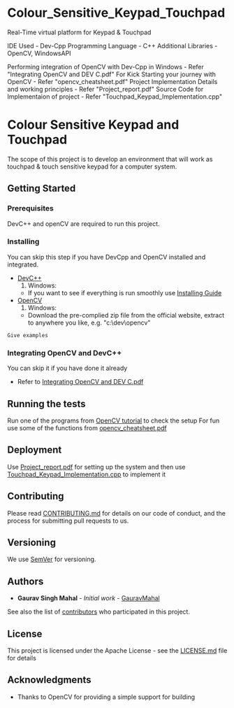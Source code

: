 # Colour_Sensitive_Keypad_Touchpad
Real-Time virtual platform for Keypad &amp; Touchpad

IDE Used - Dev-Cpp
Programming Language - C++
Additional Libraries - OpenCV, WindowsAPI

Performing integration of OpenCV with Dev-Cpp in Windows - Refer "Integrating OpenCV and DEV C.pdf"
For Kick Starting your journey with OpenCV - Refer "opencv_cheatsheet.pdf"
Project Implementation Details and working principles - Refer "Project_report.pdf"
Source Code for Implementaion of project - Refer "Touchpad_Keypad_Implementation.cpp"

# Colour Sensitive Keypad and Touchpad

The scope of this project is to develop an environment that will work as touchpad &amp; touch sensitive keypad for a computer system.

## Getting Started

### Prerequisites

DevC++ and openCV are required to run this project.

### Installing

You can skip this step if you have DevCpp and OpenCV installed and integrated.
- [DevC++](http://www.bloodshed.net/dev/devcpp.html)
  1. Windows: 
    - If you want to see if everything is run smoothly use [Installing Guide](https://chortle.ccsu.edu/bloodshed/howtogl.html)
- [OpenCV](https://opencv.org/)
  1. Windows:
    - Download the pre-complied zip file from the official website, extract to anywhere you like, e.g. "c:\\dev\\opencv"
 
```
Give examples
```
### Integrating OpenCV and DevC++

You can skip it if you have done it already
- Refer to [Integrating OpenCV and DEV C.pdf]()

## Running the tests

Run one of the programs from [OpenCV tutorial](https://docs.opencv.org/master/d7/da8/tutorial_table_of_content_imgproc.html) to check the setup
For fun use some of the functions from [opencv_cheatsheet.pdf]()

## Deployment

Use [Project_report.pdf]() for setting up the system and then use [Touchpad_Keypad_Implementation.cpp]() to implement it 

## Contributing

Please read [CONTRIBUTING.md](https://github.com/gauravmahal/Colour_Sensitive_Keypad_Touchpad/blob/master/Contributing.md) for details on our code of conduct, and the process for submitting pull requests to us.

## Versioning

We use [SemVer](http://semver.org/) for versioning. 

## Authors

* **Gaurav Singh Mahal** - *Initial work* - [GauravMahal](https://github.com/gauravmahal)

See also the list of [contributors](https://github.com/gauravmahal/Colour_Sensitive_Keypad_Touchpad/graphs/contributors) who participated in this project.

## License

This project is licensed under the Apache License - see the [LICENSE.md](LICENSE.md) file for details

## Acknowledgments

* Thanks to OpenCV for providing a simple support for building
